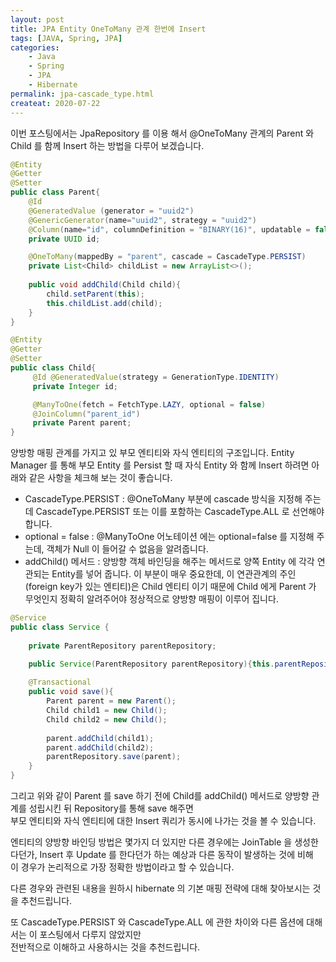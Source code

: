 ```yaml
---
layout: post
title: JPA Entity OneToMany 관계 한번에 Insert
tags: [JAVA, Spring, JPA]
categories:
    - Java
    - Spring
    - JPA
    - Hibernate
permalink: jpa-cascade_type.html
createat: 2020-07-22
---
```


이번 포스팅에서는 JpaRepository 를 이용 해서 @OneToMany 관계의 Parent 와 Child 를 함께 Insert 하는 방법을 다루어 보겠습니다.  

```java
@Entity
@Getter
@Setter
public class Parent{
    @Id
    @GeneratedValue (generator = "uuid2")
    @GenericGenerator(name="uuid2", strategy = "uuid2")
    @Column(name="id", columnDefinition = "BINARY(16)", updatable = false)
    private UUID id;

    @OneToMany(mappedBy = "parent", cascade = CascadeType.PERSIST)
    private List<Child> childList = new ArrayList<>();
    
    public void addChild(Child child){
        child.setParent(this);
        this.childList.add(child);
    }
}

@Entity
@Getter
@Setter
public class Child{
     @Id @GeneratedValue(strategy = GenerationType.IDENTITY)
     private Integer id;

     @ManyToOne(fetch = FetchType.LAZY, optional = false)
     @JoinColumn("parent_id")   
     private Parent parent;
}
```

양방항 매핑 관계를 가지고 있 부모 엔티티와 자식 엔티티의 구조입니다. 
Entity Manager 를 통해 부모 Entity 를 Persist 할 때 자식 Entity 와 함께 Insert 하려면 아래와 같은 사항을 체크해 보는 것이 좋습니다.
* CascadeType.PERSIST : @OneToMany 부분에 cascade 방식을 지정해 주는데 CascadeType.PERSIST 또는 이를 포함하는 CascadeType.ALL 로 선언해야 합니다.
* optional = false : @ManyToOne 어노테이션 에는 optional=false 를 지정해 주는데, 객체가 Null 이 들어갈 수 없음을 알려줍니다.
* addChild() 메서드 : 양방향 객체 바인딩을 해주는 메서드로 양쪽 Entity 에 각각 연관되는 Entity를 넣어 줍니다. 이 부분이 매우 중요한데, 이 연관관계의 주인(foreign key가 있는 엔티티)은 Child 엔티티 이기 때문에 Child 에게 Parent 가 무엇인지 정확히 알려주어야 정상적으로 양방향 매핑이 이루어 집니다. 

```java
@Service
public class Service {
    
    private ParentRepository parentRepository;

    public Service(ParentRepository parentRepository){this.parentRepository = parentRepository;}
    
    @Transactional
    public void save(){
        Parent parent = new Parent();
        Child child1 = new Child();
        Child child2 = new Child();
        
        parent.addChild(child1);
        parent.addChild(child2);
        parentRepository.save(parent);
    }
}

```  
그리고 위와 같이 Parent 를 save 하기 전에 Child를 addChild() 메서드로 양방향 관계를 성립시킨 뒤 Repository를 통해 save 해주면  
부모 엔티티와 자식 엔티티에 대한 Insert 쿼리가 동시에 나가는 것을 볼 수 있습니다.

엔티티의 양방향 바인딩 방법은 몇가지 더 있지만 다른 경우에는 JoinTable 을 생성한다던가, Insert 후 Update 를 한다던가 하는 예상과 다른 동작이 발생하는 것에 비해   
이 경우가 논리적으로 가장 정확한 방법이라고 할 수 있습니다. 

다른 경우와 관련된 내용을 원하시 hibernate 의 기본 매핑 전략에 대해 찾아보시는 것을 추천드립니다.

또 CascadeType.PERSIST 와 CascadeType.ALL 에 관한 차이와 다른 옵션에 대해서는 이 포스팅에서 다루지 않았지만  
전반적으로 이해하고 사용하시는 것을 추천드립니다.  